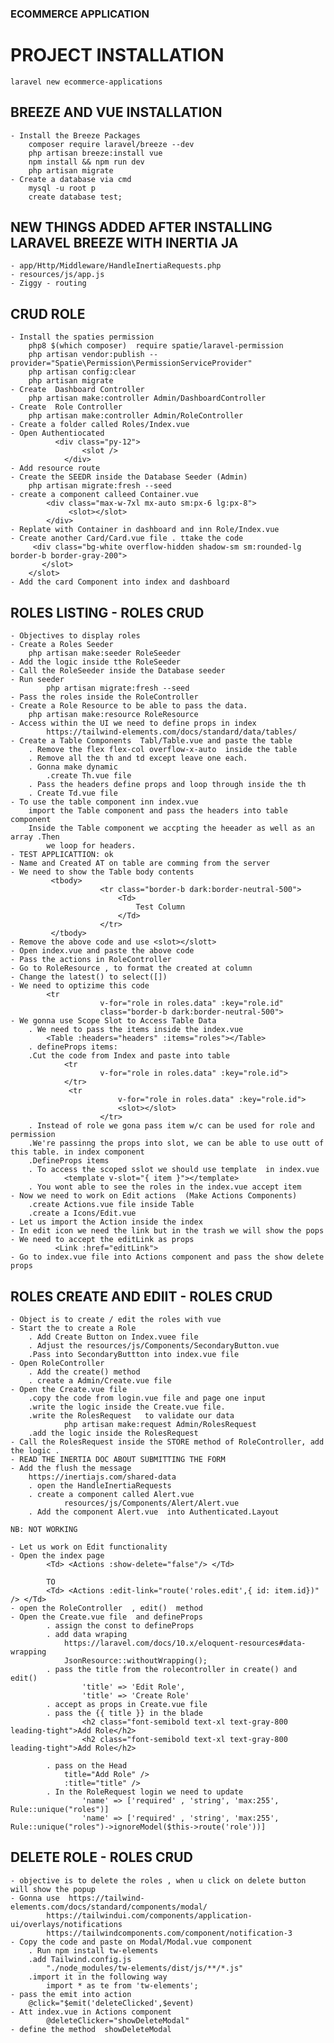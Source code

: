 ### ECOMMERCE  APPLICATION

# PROJECT INSTALLATION
    laravel new ecommerce-applications

## BREEZE  AND VUE  INSTALLATION
    - Install the Breeze Packages
        composer require laravel/breeze --dev
        php artisan breeze:install vue
        npm install && npm run dev
        php artisan migrate
    - Create a database via cmd
        mysql -u root p
        create database test;

## NEW THINGS ADDED AFTER INSTALLING LARAVEL BREEZE WITH INERTIA JA
    - app/Http/Middleware/HandleInertiaRequests.php
    - resources/js/app.js
    - Ziggy - routing

## CRUD ROLE
    - Install the spaties permission
        php8 $(which composer)  require spatie/laravel-permission
        php artisan vendor:publish --provider="Spatie\Permission\PermissionServiceProvider"
        php artisan config:clear
        php artisan migrate
    - Create  Dashboard Controller
        php artisan make:controller Admin/DashboardController
    - Create  Role Controller
        php artisan make:controller Admin/RoleController
    - Create a folder called Roles/Index.vue
    - Open Authentiocated 
              <div class="py-12">
                    <slot />
                </div>
    - Add resource route
    - Create the SEEDR inside the Database Seeder (Admin)
        php artisan migrate:fresh --seed
    - create a component calleed Container.vue
            <div class="max-w-7xl mx-auto sm:px-6 lg:px-8">
                 <slot></slot>
            </div>
    - Replate with Container in dashboard and inn Role/Index.vue
    - Create another Card/Card.vue file . ttake the code 
         <div class="bg-white overflow-hidden shadow-sm sm:rounded-lg border-b border-gray-200">
           </slot>
        </slot>
    - Add the card Component into index and dashboard

## ROLES LISTING - ROLES CRUD
    - Objectives to display roles
    - Create a Roles Seeder
        php artisan make:seeder RoleSeeder
    - Add the logic inside tthe RoleSeeder
    - Call the RoleSeeder inside the Database seeder
    - Run seeder
            php artisan migrate:fresh --seed
    - Pass the roles inside the RoleController
    - Create a Role Resource to be able to pass the data.
        php artisan make:resource RoleResource
    - Access within the UI we need to define props in index
            https://tailwind-elements.com/docs/standard/data/tables/
    - Create a Table Components  Tabl/Table.vue and paste the table
        . Remove the flex flex-col overflow-x-auto  inside the table
        . Remove all the th and td except leave one each.
        . Gonna make dynamic
            .create Th.vue file
        . Pass the headers define props and loop through inside the th
        . Create Td.vue file
    - To use the table component inn index.vue
        import the Table component and pass the headers into table component
        Inside the Table component we accpting the heeader as well as an array .Then
            we loop for headers.
    - TEST APPLICATTION: ok
    - Name and Created AT on table are comming from the server
    - We need to show the Table body contents 
             <tbody>
                        <tr class="border-b dark:border-neutral-500">
                            <Td>
                                Test Column
                            </Td>
                        </tr>
             </tbody>
    - Remove the above code and use <slot></slott>
    - Open index.vue and paste the above code
    - Pass the actions in RoleController
    - Go to RoleResource , to format the created at column
    - Change the latest() to select([])
    - We need to optizime this code 
            <tr
                        v-for="role in roles.data" :key="role.id"
                        class="border-b dark:border-neutral-500">
    - We gonna use Scope Slot to Access Table Data
        . We need to pass the items inside the index.vue
            <Table :headers="headers" :items="roles"></Table>
        . defineProps items:
        .Cut the code from Index and paste into table
                <tr
                        v-for="role in roles.data" :key="role.id">
                </tr>
                 <tr
                            v-for="role in roles.data" :key="role.id">
                            <slot></slot>
                        </tr>
        . Instead of role we gona pass item w/c can be used for role and permission
        .We're passinng the props into slot, we can be able to use outt of this table. in index component
        .DefineProps items
        . To access the scoped sslot we should use template  in index.vue
                <template v-slot="{ item }"></template>
        . You wont able to see the roles in the index.vue accept item
    - Now we need to work on Edit actions  (Make Actions Components) 
        .create Actions.vue file inside Table
        .create a Icons/Edit.vue
    - Let us import the Action inside the index
    - In edit icon we need the link but in the trash we will show the pops 
    - We need to accept the editLink as props
              <Link :href="editLink">
    - Go to index.vue file into Actions component and pass the show delete props

## ROLES CREATE AND EDIIT  - ROLES CRUD
    - Object is to create / edit the roles with vue
    - Start the to create a Role 
        . Add Create Button on Index.vuee file 
        . Adjust the resources/js/Components/SecondaryButton.vue
        .Pass into SecondaryButtton into index.vue file
    - Open RoleController
        . Add the create() method
        . create a Admin/Create.vue file
    - Open the Create.vue file 
        .copy the code from login.vue file and page one input
        .write the logic inside the Create.vue file.
        .write the RolesRequest   to validate our data
                php artisan make:request Admin/RolesRequest
        .add the logic inside the RolesRequest
    - Call the RolesRequest inside the STORE method of RoleController, add the logic .
    - READ THE INERTIA DOC ABOUT SUBMITTING THE FORM
    - Add the flush the message 
        https://inertiajs.com/shared-data
        . open the HandleInertiaRequests
        . create a component called Alert.vue 
                resources/js/Components/Alert/Alert.vue
        . Add the component Alert.vue  into Authenticated.Layout 

    NB: NOT WORKING

    - Let us work on Edit functionality
    - Open the index page 
            <Td> <Actions :show-delete="false"/> </Td>

            TO 
            <Td> <Actions :edit-link="route('roles.edit',{ id: item.id})" /> </Td>
    - open the RoleController  , edit()  method
    - Open the Create.vue file  and defineProps
            . assign the const to defineProps
            . add data wraping
                https://laravel.com/docs/10.x/eloquent-resources#data-wrapping
                JsonResource::withoutWrapping();
            . pass the title from the rolecontroller in create() and edit()
                    'title' => 'Edit Role',  
                    'title' => 'Create Role'
            . accept as props in Create.vue file
            . pass the {{ title }} in the blade
                    <h2 class="font-semibold text-xl text-gray-800 leading-tight">Add Role</h2>
                    <h2 class="font-semibold text-xl text-gray-800 leading-tight">Add Role</h2>

            . pass on the Head
                title="Add Role" />
                :title="title" />
            . In the RoleRequest login we need to update
                    'name' => ['required' , 'string', 'max:255', Rule::unique("roles")]
                    'name' => ['required' , 'string', 'max:255', Rule::unique("roles")->ignoreModel($this->route('role'))]
    
## DELETE ROLE - ROLES CRUD
    - objective is to delete the roles , when u click on delete button will show the popup
    - Gonna use  https://tailwind-elements.com/docs/standard/components/modal/
            https://tailwindui.com/components/application-ui/overlays/notifications
            https://tailwindcomponents.com/component/notification-3
    - Copy the code and paste on Modal/Modal.vue component
        . Run npm install tw-elements
        .add Tailwind.config.js
            "./node_modules/tw-elements/dist/js/**/*.js"
        .import it in the following way  
            import * as te from 'tw-elements';
    - pass the emit into action 
        @click="$emit('deleteClicked',$event)
    - Att index.vue in Actions component 
            @deleteClicker="showDeleteModal"
    - define the method  showDeleteModal









    
        
